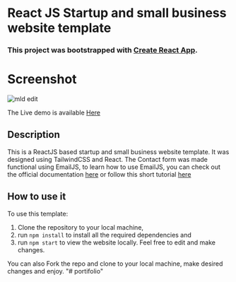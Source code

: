 # React JS Startup and small business website template

### This project was bootstrapped with [Create React App](https://github.com/facebook/create-react-app).

# Screenshot

![mld edit](https://user-images.githubusercontent.com/43953425/212030864-cf3aa272-e070-4e1b-8e25-f488ca56873e.png)



The Live demo is available [Here](https://mld-prototype.netlify.app)

## Description

This is a ReactJS based startup and small business website template. 
It was designed using TailwindCSS and React. 
The Contact form was made functional using EmailJS, to learn how to use EmailJS, you can check out the official documentation [here](https://www.emailjs.com/docs/) or follow this short tutorial [here](https://senuravihanjayadeva.medium.com/send-emails-using-react-through-emailjs-a9d4b21193a7) 

## How to use it

To use this template:
1. Clone the repository to your local machine, 
2. run `npm install` to install all the required dependencies and
3. run `npm start` to view the website locally.
Feel free to edit and make changes. 

You can also Fork the repo and clone to your local machine, make desired changes and enjoy.
"# portifolio" 
